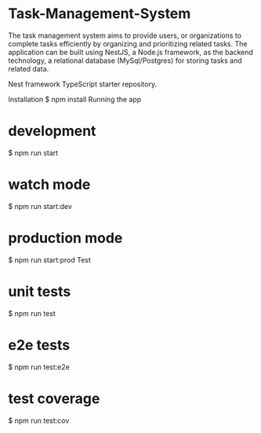 # Task-Management-System
The task management system aims to provide users, or organizations to complete tasks efficiently by organizing and prioritizing related tasks. The application can be built using NestJS, a Node.js framework, as the backend technology, a relational database (MySql/Postgres) for storing tasks and related data. 

Nest framework TypeScript starter repository.

Installation
$ npm install
Running the app
# development
$ npm run start

# watch mode
$ npm run start:dev

# production mode
$ npm run start:prod
Test
# unit tests
$ npm run test

# e2e tests
$ npm run test:e2e

# test coverage
$ npm run test:cov
